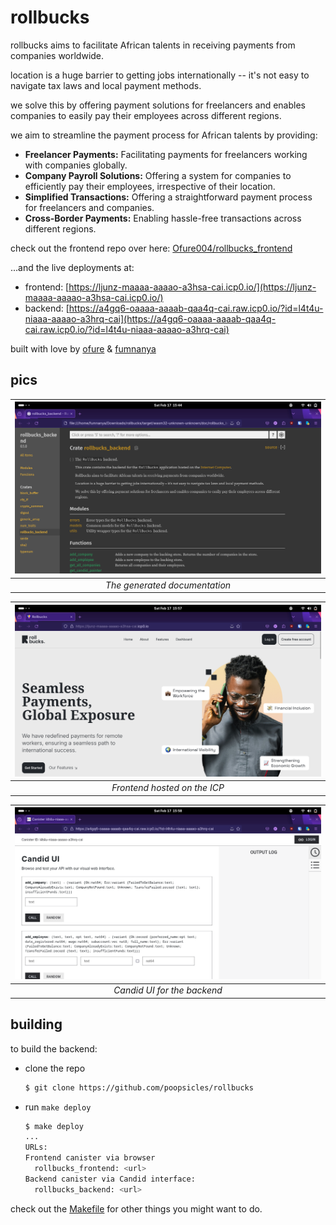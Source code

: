 # rollbucks

rollbucks aims to facilitate African talents in receiving payments from companies worldwide.

location is a huge barrier to getting jobs internationally -- it's not easy to navigate tax laws and local payment methods. 
 
we solve this by offering payment solutions for freelancers and enables companies to easily pay their employees across different regions.

we aim to streamline the payment process for African talents by providing:

- **Freelancer Payments:** Facilitating payments for freelancers working with companies globally.
- **Company Payroll Solutions:** Offering a system for companies to efficiently pay their employees, irrespective of their location.
- **Simplified Transactions:** Offering a straightforward payment process for freelancers and companies.
- **Cross-Border Payments:** Enabling hassle-free transactions across different regions.

check out the frontend repo over here: [Ofure004/rollbucks_frontend](https://github.com/Ofure004/rollbucks_frontend)

...and the live deployments at:

- frontend: [https://ljunz-maaaa-aaaao-a3hsa-cai.icp0.io/](https://ljunz-maaaa-aaaao-a3hsa-cai.icp0.io/)
- backend: [https://a4gq6-oaaaa-aaaab-qaa4q-cai.raw.icp0.io/?id=l4t4u-niaaa-aaaao-a3hrq-cai](https://a4gq6-oaaaa-aaaab-qaa4q-cai.raw.icp0.io/?id=l4t4u-niaaa-aaaao-a3hrq-cai)

built with love by [ofure](https://github.com/Ofure004) & [fumnanya](https://github.com/poopsicles)

## pics

| ![Cargo-generated documentation](images/cargo-doc.png) |
|:--:|
| *The generated documentation* |

| ![The frontend hosted on the ICP](images/frontend.png) |
|:--:|
| *Frontend hosted on the ICP* |

| ![Candid UI for the backend](images/backend.png) |
|:--:|
| *Candid UI for the backend* |

## building

to build the backend:
- clone the repo

  ```sh
  $ git clone https://github.com/poopsicles/rollbucks
  ```

- run `make deploy`

  ```sh
  $ make deploy
  ...
  URLs:
  Frontend canister via browser
    rollbucks_frontend: <url>
  Backend canister via Candid interface:
    rollbucks_backend: <url>

check out the [Makefile](Makefile) for other things you might want to do.
